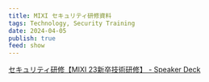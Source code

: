 ```yaml
---
title: MIXI セキュリティ研修資料
tags: Technology, Security Training
date: 2024-04-05
publish: true
feed: show
---
```

[セキュリティ研修【MIXI 23新卒技術研修】 - Speaker Deck](https://speakerdeck.com/mixi_engineers/2023-security-training)

